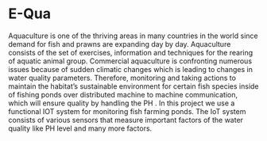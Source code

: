 # E-Qua
Aquaculture is one of the thriving areas in many countries in the world since demand for fish and prawns are expanding day by day. Aquaculture consists of the set of exercises, information and techniques for the rearing of aquatic animal group. Commercial aquaculture is confronting numerous issues because of sudden climatic changes which is leading to changes in water quality parameters. Therefore, monitoring and taking actions to maintain the habitat’s sustainable environment for certain fish species inside of fishing ponds over distributed machine to machine communication, which will ensure quality by handling the PH . In this project we use a functional IOT system for monitoring fish farming ponds. The IoT system consists of various sensors that measure important factors of the water quality like PH level and many more factors.
